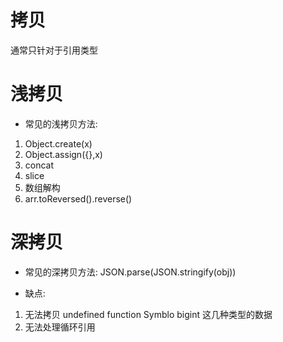 # 拷贝
通常只针对于引用类型



# 浅拷贝
- 常见的浅拷贝方法:
1. Object.create(x)
2. Object.assign({},x)
3. concat
4. slice
5. 数组解构
6. arr.toReversed().reverse()

# 深拷贝
- 常见的深拷贝方法:
JSON.parse(JSON.stringify(obj))

- 缺点:
1. 无法拷贝 undefined function Symblo bigint 这几种类型的数据
2. 无法处理循环引用


